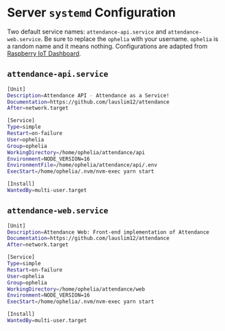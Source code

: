# Server `systemd` Configuration

Two default service names: `attendance-api.service` and `attendance-web.service`. Be sure to replace the `ophelia` with your username. `ophelia` is a random name and it means nothing. Configurations are adapted from [Raspberry IoT Dashboard](https://github.com/lauslim12/raspberry-iot-dashboard).

## `attendance-api.service`

```bash
[Unit]
Description=Attendance API - Attendance as a Service!
Documentation=https://github.com/lauslim12/attendance
After=network.target

[Service]
Type=simple
Restart=on-failure
User=ophelia
Group=ophelia
WorkingDirectory=/home/ophelia/attendance/api
Environment=NODE_VERSION=16
EnvironmentFile=/home/ophelia/attendance/api/.env
ExecStart=/home/ophelia/.nvm/nvm-exec yarn start

[Install]
WantedBy=multi-user.target
```

## `attendance-web.service`

```bash
[Unit]
Description=Attendance Web: Front-end implementation of Attendance
Documentation=https://github.com/lauslim12/attendance
After=network.target

[Service]
Type=simple
Restart=on-failure
User=ophelia
Group=ophelia
WorkingDirectory=/home/ophelia/attendance/web
Environment=NODE_VERSION=16
ExecStart=/home/ophelia/.nvm/nvm-exec yarn start

[Install]
WantedBy=multi-user.target
```
